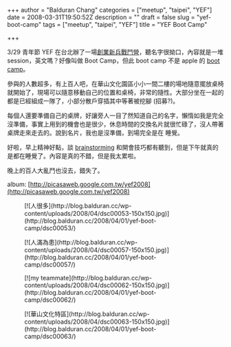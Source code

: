 +++
author = "Balduran Chang"
categories = ["meetup", "taipei", "YEF"]
date = 2008-03-31T19:50:52Z
description = ""
draft = false
slug = "yef-boot-camp"
tags = ["meetup", "taipei", "YEF"]
title = "YEF Boot Camp"

+++


3/29 青年節 YEF 在台北辦了一場[創業新兵戰鬥營](http://www.entrepreneurship.net.tw/yefbb_Forum/PHP/viewtopic.php?f=105&t=7370)，聽名字很拗口，內容就是一堆 session，英文嗎？好像叫做 Boot Camp，但此 boot camp 不是 apple 的 [boot camp](http://www.apple.com/macosx/features/bootcamp.html)。

參與的人數超多，有上百人吧，在華山文化園區小小一間二樓的場地隨意擺放桌椅就開始了，現場可以隨意移動自己的位置和桌椅，非常的隨性。大部分坐在一起的都是已經組成一隊了，小部分散戶穿插其中等著被挖腳 (招募?)。

每個人還要準備自己的桌牌，好讓旁人一目了然知道自己的名字，懶惰如我是完全沒準備，事實上用到的機會也是很少，休息時間的交換名片就很忙碌了，沒人帶著桌牌走來走去的。說到名片，我也是沒準備，到場完全是在 睡覺。

好啦，早上精神好點，談 [brainstorming](http://en.wikipedia.org/wiki/Brainstorming) 和開會技巧都有聽到，但是下午就真的是都在睡覺了。內容是真的不錯，但是我太累啦。

晚上的百人大亂鬥也沒去，錯失了。

album: [http://picasaweb.google.com.tw/yef2008](http://picasaweb.google.com.tw/yef2008)

<div class="gallery galleryid-670 gallery-columns-3 gallery-size-thumbnail" id="gallery-3"><figure class="gallery-item"><div class="gallery-icon landscape">[![人很多](http://blog.balduran.cc/wp-content/uploads/2008/04/dsc00053-150x150.jpg)](http://blog.balduran.cc/2008/04/01/yef-boot-camp/dsc00053/)</div></figure><figure class="gallery-item"><div class="gallery-icon landscape">[![人滿為患](http://blog.balduran.cc/wp-content/uploads/2008/04/dsc00057-150x150.jpg)](http://blog.balduran.cc/2008/04/01/yef-boot-camp/dsc00057/)</div></figure><figure class="gallery-item"><div class="gallery-icon landscape">[![my teammate](http://blog.balduran.cc/wp-content/uploads/2008/04/dsc00062-150x150.jpg)](http://blog.balduran.cc/2008/04/01/yef-boot-camp/dsc00062/)</div></figure><figure class="gallery-item"><div class="gallery-icon landscape">[![華山文化特區](http://blog.balduran.cc/wp-content/uploads/2008/04/dsc00063-150x150.jpg)](http://blog.balduran.cc/2008/04/01/yef-boot-camp/dsc00063/)</div></figure></div>

